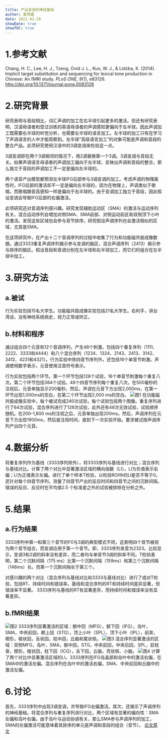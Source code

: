 ```yaml
---
title: 产出变调的神经基础
author: 夏秀媚
date: 2021-02-28
showDate: true
showTOC: true
---
```

# 1.参考文献
Chang, H. C., Lee, H. J., Tzeng, Ovid J. L., Kuo, W. J., & Lidzba, K. (2014). Implicit target substitution and sequencing for lexical tone production in Chinese: An fMRI study. *PLoS ONE, 9*(1), e83126. http://doi.org/10.1371/journal.pone.0083126 

# 2.研究背景
研究表明与音段相比，词汇声调的加工在右半球引起更多的激活。但还有研究表明，汉语母语者和受过训练的英语母语者的声调感知更偏向于左半球。因此声调加工既需要右半球的听觉分析，也需要左半球的语言加工。左半球的加工只有在学习了声调语言的人中才能观察到。左半球“高级语言加工”的对象可能是声调和音段的整合产品。此项研究使用汉语中的3调变调来检验这一点。

3调变调即在两个3调相邻的情况下，用2调替换第一个3调。3调变调与音段无关。如果声调语言母语者的声调加工偏向于左半球，反映出声调和音段的整合，那么独立于音段的声调加工不一定是偏向左半球的。

两个语音产出模型都预测左半球IFG后部参与3调变调的加工。考虑声调的物理属性时，IFG后部的激活却不一定是偏向左半球的，因为在物理上，声调类似于歌唱，而歌唱跟音高感知一样是偏向于右半球的。由于变调加工独立于音段，因此假设变调会导致IFG后部的右偏激活。

此项研究还对音调序列感兴趣。研究发现辅助运动区（SMA）的激活与运动序列有关。混合运动序列会增加对侧SMA、SMA前部、对侧运动前区和双侧顶下小叶的激活。发现这些区域也会参与音节排序。研究假设声调序列也会激活相似的区域，尤其是SMA。

在这项研究中，在产出十二个音调序列的过程中收集了行为和功能磁共振成像数据。通过3333重复声调序列揭示参与变调的脑区，混合声调序列（2413）揭示参与排序的脑区。假设音段和音调分别在左半球和右半球加工，而它们的组合在左半球中加工。

# 3.研究方法
## a.被试
行为实验包括15名大学生。功能磁共振成像实验包括21名大学生。右利手，讲台湾话，没有神经系统病史，视力正常或矫正。

## b.材料和程序
通过组合四个元音和12个音调序列，产生48个刺激。包括四个重复序列（1111、2222、3333和4444）和八个混合序列（1234、1324、2143、2413、3142、3412、4231和4321）。行为实验中除四音节序列外，还包括16个单音节刺激。声调使用数字表示，元音使用注音符号表示。

行为实验包括两个环节。第一个环节包括128个试验，16个单音节刺激每个重复八次。第二个环节包括384个试验。48个四音节序列每个重复八次。在500毫秒的注视后，元音单独显示200毫秒。然后，声调在元音下方出现2,000ms，在第一环节出现1,000ms的空白，在第二个环节出现2,000 ms的空白。
![图1](../Supporting_Information/2021-02-28-XXM1-Fig-1.png)
在功能磁共振成像实验中，每个被试完成240次试验，每个试验包括两个图像。重复序列进行了64次试验，混合序列进行了128次试验，此外还有48次无效试验，试验顺序随机。在200–1,800 ms的注视之后，元音单独出现200ms。然后，声调序列在元音下方出现1900ms，然后是注视时间，直到下一次实验开始。要求被试按声调序列产出四个元音。


# 4.数据分析

将重复序列作为基线（3333序列除外），将3333序列与基线进行对比；混合序列与基线对比。计算了两个对比中显著激活区域的横向指数（LI）。LI为负值表示右偏；LI为正值表示左偏。进行了单个样本T检验，以检验ROI中的LI是否不等于0。还针对每个四音节序列，测量了四音节产出的反应时间和四音节之间的沉默间隔。错误的反应、反应时在平均值2.5 个标准差之外的试验被排除在分析之外。


# 5.结果
## a.行为结果
3333序列中第一和第三个音节的F0与3调的典型模式不同，这表明四个音节被视为两个音节组合，而变调应用于第一个音节。即，3333序列发音为2323。比较显示，变调3和2调的斜率没有差异，而二者均与单音节3调的斜率不同。T检验表明，第二个沉默间隔（175 ms）比第一个沉默间隔（159ms）和第三个沉默间隔（146ms）长。而第一个沉默间隔长于第三个。

对感兴趣的两个对比（混合序列与基线对比和3333与基线对比）进行了成对T检验，包括RT、持续时间和错误率。基线和混合序列的RT和持续时间差异显著，但错误率不显著。 3333序列与基线的RT有显著差异，而持续时间和错误率没有显著差异。
## b.fMRI结果
![图2](../Supporting_Information/2021-02-28-XXM1-Fig-2.png)
3333序列显著激活的区域：额中回（MFG），额下回（IFG），岛叶，SMA，中央前回，颞上回（STG），顶上小叶（SPL），顶下小叶（IPL），前突，楔形，梭状回，舌状回，枕中回，丘脑和尾状核。
![图3](../Supporting_Information/2021-02-28-XXM1-Fig-3.png)
混合序列显著激活的区域：双侧MFG，岛叶，SMA，额中回，STG，中央前回，中央后回，SPL，前枕骨，楔形，梭状回，枕下回（ICG），舌下回，丘脑，壳状核、小脑。
![图4](../Supporting_Information/2021-02-28-XXM1-Fig-4.png)
计算了两个对比中显著激活区域的LI。3333序列在IFG岛盖部和岛叶中的激活右偏，在SMA中的激活左偏。混合序列在岛叶中的激活右偏，SMA、中央前回和丘脑中的激活左偏。
# 6.讨论
首先，3333序列中出现3调变调，并导致IFG右偏激活。其次，还揭示了声调序列的神经基础。将混合序列与重复序列进行对比，两个区域有显著的偏向性：SMA左偏和岛叶右偏。由于岛叶与运动协调有关，那么SMA参与声调序列的加工，SMA的左偏激活可能意味着其排序的单元是声调和音段的组合（音节）。
[论文原文](../Source_Files/2021-02-28-XXM1.pdf)



















